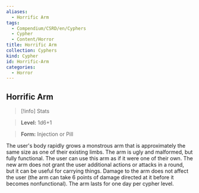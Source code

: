 ```yaml
---
aliases:
  - Horrific Arm
tags:
  - Compendium/CSRD/en/Cyphers
  - Cypher
  - Content/Horror
title: Horrific Arm
collection: Cyphers
kind: Cypher
id: Horrific-Arm
categories:
  - Horror
---
```

## Horrific Arm    
>[!info] Stats    
> **Level:** 1d6+1    
> **Form:** Injection or Pill  
    
The user's body rapidly grows a monstrous arm that is approximately the same size as one of their existing limbs. The arm is ugly and malformed, but fully functional. The user can use this arm as if it were one of their own. The new arm does not grant the user additional actions or attacks in a round, but it can be useful for carrying things. Damage to the arm does not affect the user (the arm can take 6 points of damage directed at it before it becomes nonfunctional). The arm lasts for one day per cypher level.
